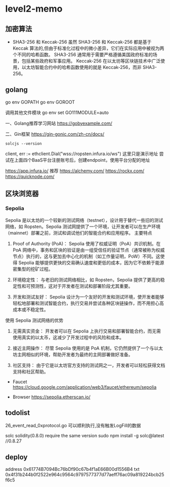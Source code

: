 # level2-memo

## 加密算法
- SHA3-256 和 Keccak-256
虽然 SHA3-256 和 Keccak-256 都是基于 Keccak 算法的,但由于标准化过程中的微小差异，它们在实际应用中被视为两个不同的哈希函数。
SHA3-256 通常用于需要严格遵循美国政府标准的场景，包括某些政府和军事应用。
Keccak-256 在以太坊等区块链技术中广泛使用，以太坊智能合约中的哈希函数使用的就是 Keccak-256，而非 SHA3-256。

## golang

go env GOPATH 
go env GOROOT

调用其他文件模块
go env
set GO111MODULE=auto

一、Golang推荐学习网站
https://gobyexample.com/



二、Gin框架
https://gin-gonic.com/zh-cn/docs/


```
solcjs --version  
```

client, err := ethclient.Dial("wss://ropsten.infura.io/ws")
这里只是演示地址
尝试在上面四个BaaS平台注册账号后，创建endpoint，使用平台分配的地址

https://app.infura.io/  推荐
https://alchemy.com/
https://rockx.com/
https://quicknode.com/


## 区块浏览器

### Sepolia
Sepolia 是以太坊的一个较新的测试网络（testnet），设计用于替代一些旧的测试网络，如 Ropsten。Sepolia 测试网提供了一个环境，让开发者可以在生产环境（mainnet）部署之前，测试和调试他们的智能合约和应用程序。
主要特点
1. Proof of Authority (PoA)： Sepolia 使用了权威证明（PoA）共识机制。在 PoA 网络中，事务和区块的验证是由一组受信任的验证节点（通常被称为权威节点）执行的，这与更加去中心化的机制（如工作量证明，PoW）不同。这使得 Sepolia 能够提供更快的交易确认速度和更低的成本，因为它不依赖于能源密集型的挖矿过程。

2. 环境稳定性： 与老旧的测试网络相比，如 Ropsten，Sepolia 提供了更高的稳定性和可预测性，这对于开发者在测试和部署阶段尤其重要。

3. 开发和测试友好： Sepolia 设计为一个友好的开发和测试环境，使开发者能够轻松地部署和测试智能合约，执行交易并尝试各种区块链操作，而不用担心高成本或不稳定性。

使用 Sepolia 测试网络的优势
1. 无需真实资金： 开发者可以在 Sepolia 上执行交易和部署智能合约，而无需使用真实的以太币，这减少了开发过程中的风险和成本。

2. 接近主网操作： 尽管 Sepolia 使用的是 PoA 机制，它仍然提供了一个与以太坊主网相似的环境，帮助开发者为最终的主网部署做好准备。

3. 社区支持： 由于它是以太坊官方支持的测试网之一，开发者可以轻松获得文档支持和社区帮助。

- Faucet   
https://cloud.google.com/application/web3/faucet/ethereum/sepolia

- Browser
https://sepolia.etherscan.io/


## todolist
26_event_read_0xprotocol.go 可以顺利执行,没有触发LogFill的数据


solc solidity(0.8.0) require the same version
sudo npm install -g solc@latest   //0.8.27

## deploy
address 0x61774B7094Bc76bDf90c67b4f1aE66B00d1556B4
txt 0x4f31b244b0f2522e964c9564c9797577377d77aeff76ac09a819224bcb25f6c5